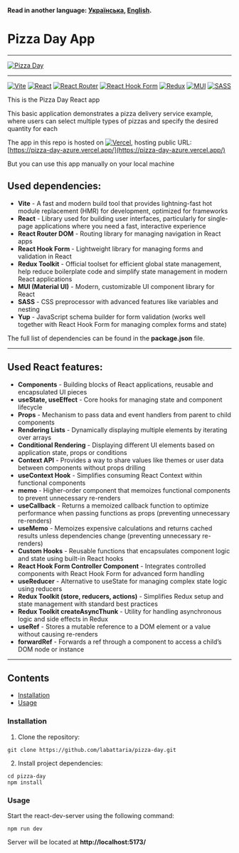**Read in another language: [Українська](README.ukr.md), [English](README.md).**

# Pizza Day App

---

[![Pizza Day](https://i.gyazo.com/7730057de70718294c5ba768d1ed5506.gif)](https://gyazo.com/7730057de70718294c5ba768d1ed5506)

---

[![Vite](https://img.shields.io/badge/vite-%23646CFF.svg?style=for-the-badge&logo=vite&logoColor=white)](#)
[![React](https://img.shields.io/badge/react-%2320232a.svg?style=for-the-badge&logo=react&logoColor=%2361DAFB)](#)
[![React Router](https://img.shields.io/badge/React_Router-CA4245?style=for-the-badge&logo=react-router&logoColor=white)](#)
[![React Hook Form](https://img.shields.io/badge/React%20Hook%20Form-%23EC5990.svg?style=for-the-badge&logo=reacthookform&logoColor=white)](#)
[![Redux](https://img.shields.io/badge/redux-%23593d88.svg?style=for-the-badge&logo=redux&logoColor=white)](#)
[![MUI](https://img.shields.io/badge/MUI-%230081CB.svg?style=for-the-badge&logo=mui&logoColor=white)](#)
[![SASS](https://img.shields.io/badge/SASS-hotpink.svg?style=for-the-badge&logo=SASS&logoColor=white)](#)

This is the Pizza Day React app

This basic application demonstrates a pizza delivery service example, where users can select multiple types of pizzas and specify the desired quantity for each

The app in this repo is hosted on [![Vercel](https://img.shields.io/badge/vercel-%23000000.svg?style=for-the-badge&logo=vercel&logoColor=white)](#), hosting public URL: [https://pizza-day-azure.vercel.app/](https://pizza-day-azure.vercel.app/)

But you can use this app manually on your local machine

## Used dependencies:

- **Vite** - A fast and modern build tool that provides lightning-fast hot module replacement (HMR) for development, optimized for frameworks
- **React** - Library used for building user interfaces, particularly for single-page applications where you need a fast, interactive experience
- **React Router DOM** - Routing library for managing navigation in React apps
- **React Hook Form** - Lightweight library for managing forms and validation in React
- **Redux Toolkit** - Official toolset for efficient global state management, help reduce boilerplate code and simplify state management in modern React applications
- **MUI (Material UI)** - Modern, customizable UI component library for React
- **SASS** - CSS preprocessor with advanced features like variables and nesting
- **Yup** - JavaScript schema builder for form validation (works well together with React Hook Form for managing complex forms and state)

The full list of dependencies can be found in the **package.json** file.

---

## Used React features:

- **Components** - Building blocks of React applications, reusable and encapsulated UI pieces
- **useState, useEffect** - Core hooks for managing state and component lifecycle
- **Props** - Mechanism to pass data and event handlers from parent to child components
- **Rendering Lists** - Dynamically displaying multiple elements by iterating over arrays
- **Conditional Rendering** - Displaying different UI elements based on application state, props or conditions
- **Context API** - Provides a way to share values like themes or user data between components without props drilling
- **useContext Hook** - Simplifies consuming React Context within functional components
- **memo** - Higher-order component that memoizes functional components to prevent unnecessary re-renders
- **useCallback** - Returns a memoized callback function to optimize performance when passing functions as props (preventing unnecessary re-renders)
- **useMemo** - Memoizes expensive calculations and returns cached results unless dependencies change (preventing unnecessary re-renders)
- **Custom Hooks** - Reusable functions that encapsulates component logic and state using built-in React hooks
- **React Hook Form Controller Component** - Integrates controlled components with React Hook Form for advanced form handling
- **useReducer** - Alternative to useState for managing complex state logic using reducers
- **Redux Toolkit (store, reducers, actions)** - Simplifies Redux setup and state management with standard best practices
- **Redux Toolkit createAsyncThunk** - Utility for handling asynchronous logic and side effects in Redux
- **useRef** - Stores a mutable reference to a DOM element or a value without causing re-renders
- **forwardRef** - Forwards a ref through a component to access a child’s DOM node or instance

---

## Contents

- [Installation](#installation)
- [Usage](#usage)

### Installation

1. Clone the repository:

```shell
git clone https://github.com/labattaria/pizza-day.git
```

2. Install project dependencies:

```shell
cd pizza-day
npm install
```

### Usage

Start the react-dev-server using the following command:

```shell
npm run dev
```

Server will be located at **http://localhost:5173/**
